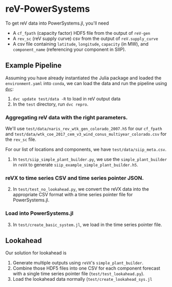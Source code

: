 # reV-PowerSystems

To get reV data into PowerSystems.jl, you'll need
- A `cf_fpath` (capacity factor) HDF5 file from the output of `reV-gen`
- A `rev_sc` (reV supply curve) csv from the output of `reV.supply_curve`
- A csv file containing `latitude`, `longitude`, `capacity` (in MW), and `component_name` (referencing your component in SIIP).

## Example Pipeline

Assuming you have already instantiated the Julia package and loaded the `environment.yaml` into `conda`,
we can load the data and run the pipeline using [`dvc`](https://github.com/iterative/dvc/):

1. `dvc update test/data -R` to load in reV output data
2. In the `test` directory, run `dvc repro`.

### Aggregating reV data with the right parameters.

We'll use `test/data/naris_rev_wtk_gen_colorado_2007.h5` for our `cf_fpath`
and `test/data/wtk_coe_2017_cem_v3_wind_conus_multiyear_colorado.csv` for the `rev_sc` file.

For our list of locations and components, we have `test/data/siip_meta.csv`.

1. In `test/siip_simple_plant_builder.py`, we use the `simple_plant_builder` in `reVX` to
generate `siip_example_simple_plant_builder.h5`.

### reVX to time series CSV and time series pointer JSON.

2. In `test/test_no_lookahead.py`, we convert the reVX data into the appropriate CSV format with a time series pointer file for PowerSystems.jl.

### Load into PowerSystems.jl

3. In `test/create_basic_system.jl`, we load in the time series pointer file.

## Lookahead

Our solution for lookahead is
1. Generate multiple outputs using `reVX`'s `simple_plant_builder`.
2. Combine those HDF5 files into one CSV for each component forecast with a single time series pointer file (`test/test_lookahead.py`).
3. Load the lookahead data normally (`test/create_lookahead_sys.jl`
